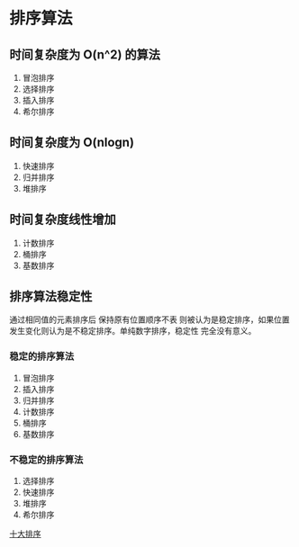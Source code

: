 # 排序算法

## 时间复杂度为 O(n^2) 的算法

1. 冒泡排序
2. 选择排序
3. 插入排序
4. 希尔排序

## 时间复杂度为 O(nlogn)

1. 快速排序
2. 归并排序
3. 堆排序

## 时间复杂度线性增加

1. 计数排序
2. 桶排序
3. 基数排序

## 排序算法稳定性

通过相同值的元素排序后 保持原有位置顺序不表 则被认为是稳定排序，如果位置发生变化则认为是不稳定排序。单纯数字排序，稳定性 完全没有意义。

### 稳定的排序算法

1. 冒泡排序
2. 插入排序
3. 归并排序
4. 计数排序
5. 桶排序
6. 基数排序

### 不稳定的排序算法

1. 选择排序
2. 快速排序
3. 堆排序
4. 希尔排序

[十大排序](https://github.com/hustcc/JS-Sorting-Algorithm)
